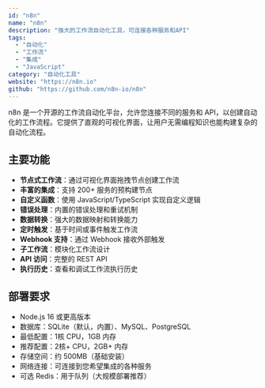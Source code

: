 ```yaml
---
id: "n8n"
name: "n8n"
description: "强大的工作流自动化工具，可连接各种服务和API"
tags:
  - "自动化"
  - "工作流"
  - "集成"
  - "JavaScript"
category: "自动化工具"
website: "https://n8n.io"
github: "https://github.com/n8n-io/n8n"
---
```


n8n 是一个开源的工作流自动化平台，允许您连接不同的服务和 API，以创建自动化的工作流程。它提供了直观的可视化界面，让用户无需编程知识也能构建复杂的自动化流程。

## 主要功能

- **节点式工作流**：通过可视化界面拖拽节点创建工作流
- **丰富的集成**：支持 200+ 服务的预构建节点
- **自定义函数**：使用 JavaScript/TypeScript 实现自定义逻辑
- **错误处理**：内置的错误处理和重试机制
- **数据转换**：强大的数据映射和转换能力
- **定时触发**：基于时间或事件触发工作流
- **Webhook 支持**：通过 Webhook 接收外部触发
- **子工作流**：模块化工作流设计
- **API 访问**：完整的 REST API
- **执行历史**：查看和调试工作流执行历史

## 部署要求

- Node.js 16 或更高版本
- 数据库：SQLite（默认，内置）、MySQL、PostgreSQL
- 最低配置：1核 CPU，1GB 内存
- 推荐配置：2核+ CPU，2GB+ 内存
- 存储空间：约 500MB（基础安装）
- 网络连接：可连接到您希望集成的各种服务
- 可选 Redis：用于队列（大规模部署推荐） 